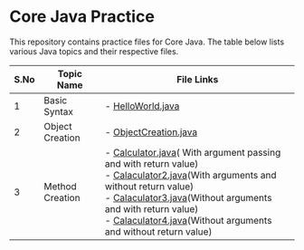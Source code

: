 # Core Java Practice

This repository contains practice files for Core Java. The table below lists various Java topics and their respective files.

| S.No | Topic Name        | File Links                                           |
|------|-------------------|-----------------------------------------------------|
| 1    | Basic Syntax       | - [HelloWorld.java](\Helloworld\src\HelloWorld.java) |
| 2    | Object Creation | - [ObjectCreation.java](\ObjectCreation\src\ObjectCreation.java) |
| 3    | Method Creation | - [Calculator.java](MethodCreation\src\Calculator.java)( With argument passing and with return value) <br> - [Calaculator2.java](MethodCreation\src\Calculator2.java)(With arguments and without return value)  <br> - [Calaculator3.java](MethodCreation\src\Calculator3.java)(Without arguments and with return value)  <br> - [Calaculator4.java](MethodCreation\src\Calculator4.java)(Without arguments and without return value) |




